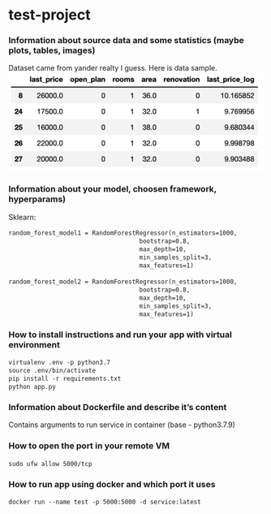 # test-project
###  Information about source data and some statistics (maybe plots, tables, images)

Dataset came from yander realty I guess.
Here is data sample.
![img](./images/1.png)

### Information about your model, choosen framework, hyperparams)
Sklearn:
```
random_forest_model1 = RandomForestRegressor(n_estimators=1000,
                                    bootstrap=0.8,
                                    max_depth=10,
                                    min_samples_split=3,
                                    max_features=1)

random_forest_model2 = RandomForestRegressor(n_estimators=1000,
                                    bootstrap=0.8,
                                    max_depth=10,
                                    min_samples_split=3,
                                    max_features=1)
```

### How to install instructions and run your app with virtual environment 
```
virtualenv .env -p python3.7
source .env/bin/activate
pip install -r requirements.txt
python app.py
```

### Information about Dockerfile and describe it’s content
Contains arguments to run service in container (base - python3.7.9)

### How to open the port in your remote VM

```
sudo ufw allow 5000/tcp
```

### How to run app using docker and which port it uses

```
docker run --name test -p 5000:5000 -d service:latest
```